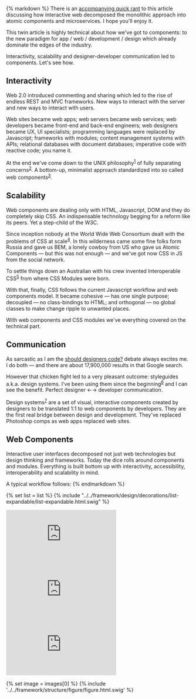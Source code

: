 {% markdown %}
  There is an [accompanying quick rant]() to this article discussing how interactive web decomposed the monolithic approach into atomic components and microservices. I hope you'll enjoy it.

  This twin article is highly technical about how we've got to components: to the new paradigm for app / web / development / design which already dominate the edges of the industry.

  Interactivity, scalability and designer-developer communication led to components. Let's see how.

  ## Interactivity

  Web 2.0 introduced commenting and sharing which led to the rise of endless REST and MVC frameworks. New ways to interact with the server and new ways to interact with users.

  Web sites became web apps; web servers became web services; web developers became front-end and back-end engineers; web designers became UX, UI specialists; programming languages were replaced by Javascript; frameworks with modules; content management systems with APIs; relational databases with document databases; imperative code with reactive code; you name it.

  At the end we've come down to the UNIX philosophy<sup id="footnote--1">[1](#footnotes--1)</sup> of fully separating concerns<sup id="footnote--2">[2](#footnotes--2)</sup>. A bottom-up, minimalist approach standardized into so called web components<sup id="footnote--3">[3](#footnotes--3)</sup>.    

  ## Scalability

  Web components are dealing only with HTML, Javascript, DOM and they do completely skip CSS. An indispensable technology begging for a reform like its peers. Yet a step-child of the W3C.

  Since inception nobody at the World Wide Web Consortium dealt with the problems of CSS at scale<sup id="footnote--4">[4](#footnotes--4)</sup>. In this wilderness came some fine folks form Russia and gave us BEM, a lonely cowboy from US who gave us Atomic Components &mdash; but this was not enough &mdash; and we've got now CSS in JS from the social network.

  To settle things down an Australian with his crew invented Interoperable CSS<sup id="footnote--5">[5](#footnotes--5)</sup> from where CSS Modules were born.

  With that, finally, CSS follows the current Javascript workflow and web components model. It became cohesive &mdash; has one single purpose; decoupled &mdash; no class-bindings to HTML; and orthogonal &mdash; no global classes to make change ripple to unwanted places.

  With web components and CSS modules we've everything covered on the technical part.

  ## Communication

  As sarcastic as I am the [should designers code?](https://www.google.ro/search?q=should+designers+code) debate always excites me. I do both &mdash; and there are about 17,900,000 results in that Google search.

  However that chicken fight led to a very pleasant outcome: styleguides a.k.a. design systems. I've been using them since the beginning<sup id="footnote--6">[6](#footnotes--6)</sup> and I can see the benefit. Perfect designer &larr;&rarr; developer communication.

  Design systems<sup id="footnote--7">[7](#footnotes--7)</sup> are a set of visual, interactive components created by designers to be translated 1:1 to web components by developers. They are the first real bridge between design and development. They've replaced Photoshop comps as web apps replaced web sites.

  ## Web Components

  Interactive user interfaces decomposed not just web technologies but design thinking and frameworks. Today the dice rolls around components and modules. Everything is built bottom up with interactivity, accessibility, interoperability and scalability in mind.

  A typical workflow follows:
{% endmarkdown %}

{% set list = list %}
{% include "../../framework/design/decorations/list-expandable/list-expandable.html.swig" %}

<div class="video">
  <div class="video-wrapper">
    <iframe src='https://www.youtube.com/embed/KRlje1h6caU' frameborder='0' allowfullscreen></iframe>
  </div>
</div>

<div class="video">
  <div class="video-wrapper">
    <iframe src='https://www.youtube.com/embed/XEf1RnbZ4ZQ' frameborder='0' allowfullscreen></iframe>
  </div>
</div>

<div class="video">
  <div class="video-wrapper">
    <iframe src='https://www.youtube.com/embed/VIMhg4zYeE4' frameborder='0' allowfullscreen></iframe>
  </div>
</div>


{% set image = images[0] %}
{% include '../../framework/structure/figure/figure.html.swig' %}
